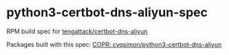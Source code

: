 # python3-certbot-dns-aliyun-spec
RPM build spec for [tengattack/certbot-dns-aliyun](https://github.com/tengattack/certbot-dns-aliyun)

Packages built with this spec: [COPR: cyqsimon/python3-certbot-dns-aliyun](https://copr.fedorainfracloud.org/coprs/cyqsimon/python3-certbot-dns-aliyun/)
